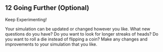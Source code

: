## 12 Going Further (Optional)

Keep Experimenting!

Your simulation can be updated or changed however you like. What new questions do you have? Do you want to look for longer streaks of heads? Do you want to roll a die instead of flipping a coin? Make any changes and improvements to your simulation that you like.
